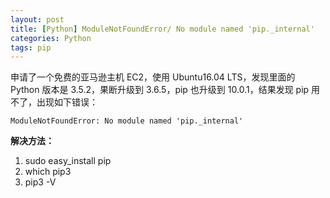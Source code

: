 ```yaml
---
layout: post
title: [Python] ModuleNotFoundError/ No module named 'pip._internal'
categories: Python
tags: pip
---
```


申请了一个免费的亚马逊主机 EC2，使用 Ubuntu16.04 LTS，发现里面的 Python 版本是 3.5.2，果断升级到 3.6.5，pip 也升级到 10.0.1，结果发现 pip 用不了，出现如下错误：
```shell
ModuleNotFoundError: No module named 'pip._internal'
```
**解决方法：**

1. sudo easy_install pip
2. which pip3
3. pip3 -V